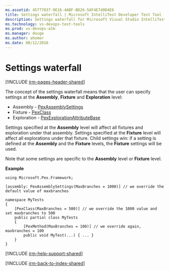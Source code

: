 ```yaml
---
ms.assetid: 45777037-9E16-4ABF-BD26-5AF4E740D4E6
title: Settings waterfall | Microsoft IntelliTest Developer Test Tool | Visual Studio
description: Settings waterfall for Microsoft Visual Studio IntelliTest developer testing tool
ms.technology: vs-devops-test-tools
ms.prod: vs-devops-alm
ms.manager: douge
ms.author: ahomer
ms.date: 08/12/2016
---
```


# Settings waterfall

[!INCLUDE [irm-pages-header-shared](../../_shared/irm-pages-header-shared.md)]

The concept of the settings waterfall means that the 
user can specify settings at the **Assembly**, 
**Fixture** and **Exploration** level: 

* Assembly - [PexAssemblySettings](attribute-glossary.md#pexassemblysettings)
* Fixture - [PexClass](attribute-glossary.md#pexclass)
* Exploration - [PexExplorationAttributeBase](attribute-glossary.md#pexexplorationattributebase)

Settings specified at the **Assembly** level will affect all 
fixtures and exploration under that assembly. Settings 
specified at the **Fixture** level will affect all 
explorations under that fixture. Child settings win: 
if a setting is defined at the **Assembly** and the 
**Fixture** levels, the **Fixture** settings will be used.

Note that some settings are specific to the **Assembly** 
level or **Fixture** level. 

**Example**

```
using Microsoft.Pex.Framework;

[assembly: PexAssemblySettings(MaxBranches = 1000)] // we override the default value of maxbranches

namespace MyTests
{
    [PexClass(MaxBranches = 500)] // we override the 1000 value and set maxbranches to 500 
    public partial class MyTests
    {
        [PexMethod(MaxBranches = 100)] // we override again, maxbranches = 100
        public void MyTest(...) { ... }
    }
}
```

[!INCLUDE [irm-help-support-shared](../../_shared/irm-help-support-shared.md)]

[!INCLUDE [irm-back-to-index-shared](../../_shared/irm-back-to-index-shared.md)]
